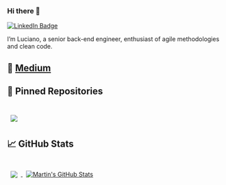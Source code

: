 ### Hi there 👋

[![LinkedIn Badge](https://img.shields.io/badge/LinkedIn-Profile-informational?style=flat&logo=linkedin&logoColor=white&color=0D76A8)](https://www.linkedin.com/in/luciano-fischer-lumertz/)

I’m Luciano, a senior back-end engineer, enthusiast of agile methodologies and clean code.

## 📝 [Medium](https://medium.com/@lucianofischer)


## 📌 Pinned Repositories

<br>

<a href="https://github.com/fischer1983/sales-score">
  <img align="center" style="margin:0.5rem" src="https://github-readme-stats.vercel.app/api/pin/?username=fischer1983&repo=sales-score&title_color=ffffff&text_color=c9cacc&icon_color=4AB197&bg_color=1A2B34" />
</a>

<br>

<!--
<a href="https://github.com/braydoncoyer/pomegradient">
  <img align="center" style="margin:0.5rem" src="https://github-readme-stats.vercel.app/api/pin/?username=braydoncoyer&repo=pomegradient&title_color=ffffff&text_color=c9cacc&icon_color=4AB197&bg_color=1A2B34" />
</a>

<br>

<a href="https://github.com/braydoncoyer/ng-limeade">
  <img align="center" style="margin:0.5rem" src="https://github-readme-stats.vercel.app/api/pin/?username=braydoncoyer&repo=ng-limeade&title_color=ffffff&text_color=c9cacc&icon_color=4AB197&bg_color=1A2B34" />
</a>

<a href="https://github.com/braydoncoyer/officeapi">
  <img align="center" style="margin:0.5rem" src="https://github-readme-stats.vercel.app/api/pin/?username=braydoncoyer&repo=officeapi&title_color=ffffff&text_color=c9cacc&icon_color=4AB197&bg_color=1A2B34" />
</a>

<br>
<br>
-->

## &#x1f4c8; GitHub Stats

<br>

<a href="https://github.com/fischer1983">
  <img align="center" style="margin:0.5rem" src="https://github-readme-stats.vercel.app/api/top-langs/?username=fischer1983&hide=html,css&title_color=ffffff&text_color=c9cacc&icon_color=4AB197&bg_color=1A2B34" />
</a>

<a href="https://github.com/fischer1983">
  <img align="center" style="margin:0.5rem" src="https://github-readme-stats.vercel.app/api?username=fischer1983&show_icons=true&line_height=27&count_private=true&title_color=ffffff&text_color=c9cacc&icon_color=4AB097&bg_color=1A2B34" alt="Martin's GitHub Stats" />
</a>

<br>
<br>


<!--
**fischer1983/fischer1983** is a ✨ _special_ ✨ repository because its `README.md` (this file) appears on your GitHub profile.

Here are some ideas to get you started:

- 🔭 I’m currently working on ...
- 🌱 I’m currently learning ...
- 👯 I’m looking to collaborate on ...
- 🤔 I’m looking for help with ...
- 💬 Ask me about ...
- 📫 How to reach me: ...
- 😄 Pronouns: ...
- ⚡ Fun fact: ...
-->

